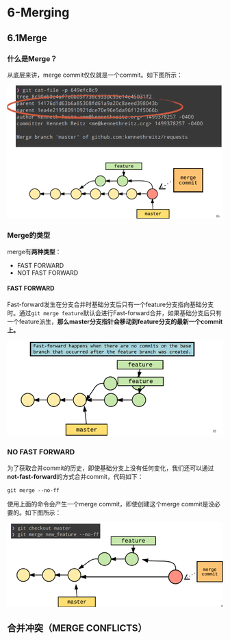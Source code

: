 # 6-Merging

## 6.1Merge

### 什么是Merge？

从底层来讲，merge commit仅仅就是一个commit。如下图所示：

![](images/merge_commit.png)

### Merge的类型

merge有**两种类型**：

- FAST FORWARD
- NOT FAST FORWARD

#### FAST FORWARD

Fast-forward发生在分支合并时基础分支后只有一个feature分支指向基础分支时。通过`git merge feature`默认会进行Fast-forward合并，如果基础分支后只有一个feature派生，**那么master分支指针会移动到feature分支的最新一个commit上。**

![](images/fast-forward.png)

### NO FAST FORWARD

为了获取合并commit的历史，即使基础分支上没有任何变化，我们还可以通过**not-fast-forward**的方式合并commit，代码如下：

```
git merge --no-ff
```

使用上面的命令会产生一个merge commit，即使创建这个merge commit是没必要的。如下图所示：

![](images/no-ff.png)

## 合并冲突（MERGE CONFLICTS）

